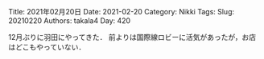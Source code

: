 ﻿Title: 2021年02月20日
Date: 2021-02-20
Category: Nikki
Tags: 
Slug: 20210220
Authors: takala4
Day: 420



12月ぶりに羽田にやってきた．
前よりは国際線ロビーに活気があったが，お店はどこもやっていない．